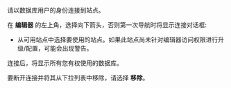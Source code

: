 请以数据库用户的身份连接到站点。

在 **编辑器** 的左上角，选择向下箭头，否则第一次导航时将显示连接对话框:

-   从可用站点中选择要使用的站点。如果此站点尚未针对编辑器访问权限进行升级/配置，可能会出现警告。

连接后，将显示所有您有权使用的数据库。

要断开连接并将其从下拉列表中移除，请选择 **移除**。
